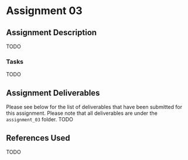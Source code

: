 # Assignment 03

## Assignment Description

TODO

### Tasks

TODO

## Assignment Deliverables

Please see below for the list of deliverables that have been submitted for this assignment. Please note that all deliverables are under the `assignment_03` folder.
TODO

## References Used

TODO
